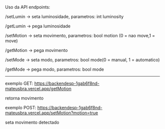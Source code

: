 Uso da API endpoints:

/setLumin -> seta luminosidade, parametros: int luminosity

/getLumin -> pega luminosidade

/setMotion -> seta movimento, parametros: bool motion (0 = nao move,1 = move)

/getMotion -> pega movimento

/setMode -> seta modo, parametros: bool mode(0 = manual, 1 = automatico)

/getMode -> pega modo, parametros: bool mode

----------------------
exemplo GET:
https://backendesp-1gab6f8nd-mateusbra.vercel.app/getMotion

retorna movimento

exemplo POST:
https://backendesp-1gab6f8nd-mateusbra.vercel.app/setMotion?motion=true

seta movimento detectado
